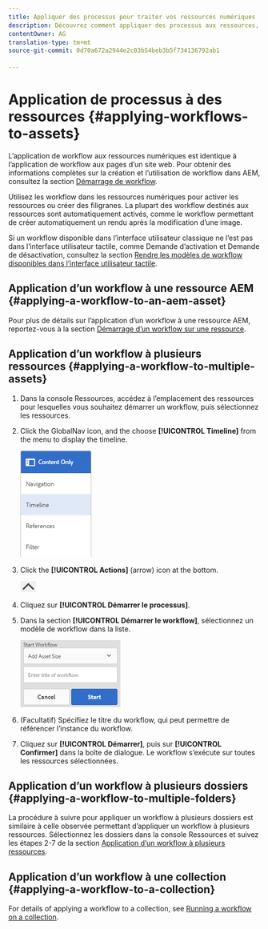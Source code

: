 ```yaml
---
title: Appliquer des processus pour traiter vos ressources numériques
description: Découvrez comment appliquer des processus aux ressources, dossiers et collections dans AEM Assets pour traiter vos ressources numériques.
contentOwner: AG
translation-type: tm+mt
source-git-commit: 0d70a672a2944e2c03b54beb3b5f734136792ab1

---
```



# Application de processus à des ressources {#applying-workflows-to-assets}

L’application de workflow aux ressources numériques est identique à l’application de workflow aux pages d’un site web. Pour obtenir des informations complètes sur la création et l’utilisation de workflow dans AEM, consultez la section [Démarrage de workflow](../sites-authoring/workflows-participating.md).

Utilisez les workflow dans les ressources numériques pour activer les ressources ou créer des filigranes. La plupart des workflow destinés aux ressources sont automatiquement activés, comme le workflow permettant de créer automatiquement un rendu après la modification d’une image.

Si un workflow disponible dans l’interface utilisateur classique ne l’est pas dans l’interface utilisateur tactile, comme Demande d’activation et Demande de désactivation, consultez la section [Rendre les modèles de workflow disponibles dans l’interface utilisateur tactile](../sites-developing/workflows-models.md#make-workflow-models-available-in-touchui).

## Application d’un workflow à une ressource AEM {#applying-a-workflow-to-an-aem-asset}

Pour plus de détails sur l’application d’un workflow à une ressource AEM, reportez-vous à la section [Démarrage d’un workflow sur une ressource](managing-assets-touch-ui.md#starting-a-workflow-on-an-asset).

## Application d’un workflow à plusieurs ressources {#applying-a-workflow-to-multiple-assets}

1. Dans la console Ressources, accédez à l’emplacement des ressources pour lesquelles vous souhaitez démarrer un workflow, puis sélectionnez les ressources.
1. Click the GlobalNav icon, and the choose **[!UICONTROL Timeline]** from the menu to display the timeline.

   ![chlimage_1-136](assets/chlimage_1-136.png)

1. Click the **[!UICONTROL Actions]** (arrow) icon at the bottom.

   ![chlimage_1-137](assets/chlimage_1-137.png)

1. Cliquez sur **[!UICONTROL Démarrer le processus]**.
1. Dans la section **[!UICONTROL Démarrer le workflow]**, sélectionnez un modèle de workflow dans la liste.

   ![chlimage_1-138](assets/chlimage_1-138.png)

1. (Facultatif) Spécifiez le titre du workflow, qui peut permettre de référencer l’instance du workflow.
1. Cliquez sur **[!UICONTROL Démarrer]**, puis sur **[!UICONTROL Confirmer]** dans la boîte de dialogue. Le workflow s’exécute sur toutes les ressources sélectionnées.

## Application d’un workflow à plusieurs dossiers {#applying-a-workflow-to-multiple-folders}

La procédure à suivre pour appliquer un workflow à plusieurs dossiers est similaire à celle observée permettant d’appliquer un workflow à plusieurs ressources. Sélectionnez les dossiers dans la console Ressources et suivez les étapes 2-7 de la section [Application d’un workflow à plusieurs ressources](assets-workflow.md#applying-a-workflow-to-multiple-assets).

## Application d’un workflow à une collection {#applying-a-workflow-to-a-collection}

For details of applying a workflow to a collection, see [Running a workflow on a collection](managing-collections-touch-ui.md#running-a-workflow-on-a-collection).
